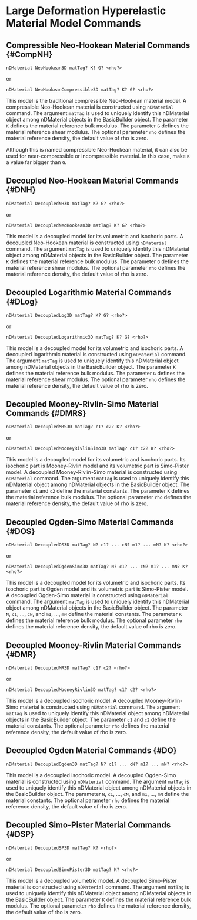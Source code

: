 # Large Deformation Hyperelastic Material Model Commands

## Compressible Neo-Hookean Material Commands {#CompNH}

    nDMaterial NeoHookean3D matTag? K? G? <rho?> 

or

    nDMaterial NeoHookeanCompressible3D matTag? K? G? <rho?> 

This model is the traditional compressible Neo-Hookean material model. A
compressible Neo-Hookean material is constructed using `nDMaterial`
command. The argument `matTag` is used to uniquely identify this
nDMaterial object among nDMaterial objects in the BasicBuilder object.
The parameter `K` defines the material reference bulk modulus. The
parameter `G` defines the material reference shear modulus. The optional
parameter `rho` defines the material reference density, the default
value of rho is zero.

Although this is named compressible Neo-Hookean material, it can also be
used for near-compressible or incompressible material. In this case,
make `K` a value far bigger than `G`.

## Decoupled Neo-Hookean Material Commands {#DNH}

    nDMaterial DecoupledNH3D matTag? K? G? <rho?> 

or

    nDMaterial DecoupledNeoHookean3D matTag? K? G? <rho?> 

This model is a decoupled model for its volumetric and isochoric parts.
A decoupled Neo-Hookean material is constructed using `nDMaterial`
command. The argument `matTag` is used to uniquely identify this
nDMaterial object among nDMaterial objects in the BasicBuilder object.
The parameter `K` defines the material reference bulk modulus. The
parameter `G` defines the material reference shear modulus. The optional
parameter `rho` defines the material reference density, the default
value of rho is zero.

## Decoupled Logarithmic Material Commands {#DLog}

    nDMaterial DecoupledLog3D matTag? K? G? <rho?> 

or

    nDMaterial DecoupledLogarithmic3D matTag? K? G? <rho?> 

This model is a decoupled model for its volumetric and isochoric parts.
A decoupled logarithmic material is constructed using `nDMaterial`
command. The argument `matTag` is used to uniquely identify this
nDMaterial object among nDMaterial objects in the BasicBuilder object.
The parameter `K` defines the material reference bulk modulus. The
parameter `G` defines the material reference shear modulus. The optional
parameter `rho` defines the material reference density, the default
value of rho is zero.

## Decoupled Mooney-Rivlin-Simo Material Commands {#DMRS}

    nDMaterial DecoupledMRS3D matTag? c1? c2? K? <rho?> 

or

    nDMaterial DecoupledMooneyRivlinSimo3D matTag? c1? c2? K? <rho?> 

This model is a decoupled model for its volumetric and isochoric parts.
Its isochoric part is Mooney-Rivlin model and its volumetric part is
Simo-Pister model. A decoupled Mooney-Rivlin-Simo material is
constructed using `nDMaterial` command. The argument `matTag` is used to
uniquely identify this nDMaterial object among nDMaterial objects in the
BasicBuilder object. The parameter `c1` and `c2` define the material
constants. The parameter `K` defines the material reference bulk
modulus. The optional parameter `rho` defines the material reference
density, the default value of rho is zero.

## Decoupled Ogden-Simo Material Commands {#DOS}

    nDMaterial DecoupledOS3D matTag? N? c1? ... cN? m1? ... mN? K? <rho?> 

or

    nDMaterial DecoupledOgdenSimo3D matTag? N? c1? ... cN? m1? ... mN? K? <rho?> 

This model is a decoupled model for its volumetric and isochoric parts.
Its isochoric part is Ogden model and its volumetric part is Simo-Pister
model. A decoupled Ogden-Simo material is constructed using `nDMaterial`
command. The argument `matTag` is used to uniquely identify this
nDMaterial object among nDMaterial objects in the BasicBuilder object.
The parameter `N`, `c1`, \..., `cN`, and `m1`, \..., `mN` define the
material constants. The parameter `K` defines the material reference
bulk modulus. The optional parameter `rho` defines the material
reference density, the default value of rho is zero.

## Decoupled Mooney-Rivlin Material Commands {#DMR}

    nDMaterial DecoupledMR3D matTag? c1? c2? <rho?> 

or

    nDMaterial DecoupledMooneyRivlin3D matTag? c1? c2? <rho?> 

This model is a decoupled isochoric model. A decoupled
Mooney-Rivlin-Simo material is constructed using `nDMaterial` command.
The argument `matTag` is used to uniquely identify this nDMaterial
object among nDMaterial objects in the BasicBuilder object. The
parameter `c1` and `c2` define the material constants. The optional
parameter `rho` defines the material reference density, the default
value of rho is zero.

## Decoupled Ogden Material Commands {#DO}

    nDMaterial DecoupledOgden3D matTag? N? c1? ... cN? m1? ... mN? <rho?> 

This model is a decoupled isochoric model. A decoupled Ogden-Simo
material is constructed using `nDMaterial` command. The argument
`matTag` is used to uniquely identify this nDMaterial object among
nDMaterial objects in the BasicBuilder object. The parameter `N`, `c1`,
\..., `cN`, and `m1`, \..., `mN` define the material constants. The
optional parameter `rho` defines the material reference density, the
default value of rho is zero.

## Decoupled Simo-Pister Material Commands {#DSP}

    nDMaterial DecoupledSP3D matTag? K? <rho?> 

or

    nDMaterial DecoupledSimoPister3D matTag? K? <rho?> 

This model is a decoupled volumetric model. A decoupled Simo-Pister
material is constructed using `nDMaterial` command. The argument
`matTag` is used to uniquely identify this nDMaterial object among
nDMaterial objects in the BasicBuilder object. The parameter `K` defines
the material reference bulk modulus. The optional parameter `rho`
defines the material reference density, the default value of rho is
zero.
